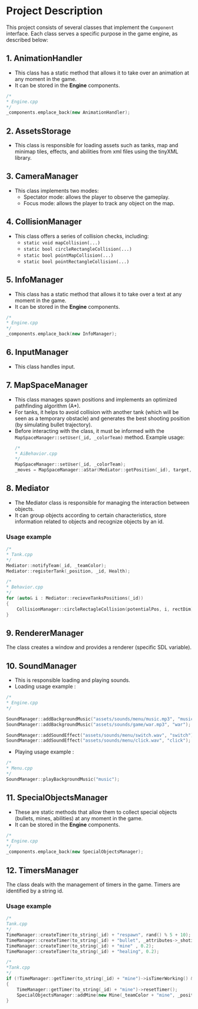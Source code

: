 # Project Description

This project consists of several classes that implement the `Component` interface. Each class serves a specific purpose in the game engine, as described below:

## 1. AnimationHandler
- This class has a static method that allows it to take over an animation at any moment in the game.
- It can be stored in the **Engine** components.

```cpp
/*
* Engine.cpp
*/
_components.emplace_back(new AnimationHandler);
```

## 2. AssetsStorage
- This class is responsible for loading assets such as tanks, map and minimap tiles, effects, and abilities from xml files using the tinyXML library.

## 3. CameraManager
- This class implements two modes:
  - Spectator mode: allows the player to observe the gameplay.
  - Focus mode: allows the player to track any object on the map.

## 4. CollisionManager
- This class offers a series of collision checks, including:
  - `static void mapCollision(...)`
  - `static bool circleRectangleCollision(...)`
  - `static bool pointMapCollision(...)`
  - `static bool pointRectangleCollision(...)`

## 5. InfoManager
- This class has a static method that allows it to take over a text at any moment in the game.
- It can be stored in the **Engine** components.
```cpp
/*
* Engine.cpp
*/
_components.emplace_back(new InfoManager);
```

## 6. InputManager
- This class handles input.

## 7. MapSpaceManager
- This class manages spawn positions and implements an optimized pathfinding algorithm (A*).
- For tanks, it helps to avoid collision with another tank (which will be seen as a temporary obstacle) and generates the best shooting position (by simulating bullet trajectory).
- Before interacting with the class, it must be informed with the `MapSpaceManager::setUser(_id, _colorTeam)` method. Example usage:
  ```cpp
  /*
  * AiBehavior.cpp
  */
  MapSpaceManager::setUser(_id, _colorTeam);
  _moves = MapSpaceManager::aStar(Mediator::getPosition(_id), target, _isHealing);

## 8. Mediator

- The Mediator class is responsible for managing the interaction between objects. 
- It can group objects according to certain characteristics, store information related to objects and recognize objects by an id.

### Usage example

```cpp
/*
* Tank.cpp
*/
Mediator::notifyTeam(_id, _teamColor);
Mediator::registerTank(_position, _id, Health);

/*
* Behavior.cpp
*/
for (auto& i : Mediator::recieveTanksPositions(_id))
{
    CollisionManager::circleRectagleCollision(potentialPos, i, rectDim);
}
```
## 9. RendererManager

The class creates a window and provides a renderer (specific SDL variable).

## 10. SoundManager

- This is responsible loading and playing sounds.
- Loading usage example : 
```cpp
/*
* Engine.cpp
*/

SoundManager::addBackgroundMusic("assets/sounds/menu/music.mp3", "music");
SoundManager::addBackgroundMusic("assets/sounds/game/war.mp3", "war");

SoundManager::addSoundEffect("assets/sounds/menu/switch.wav", "switch");
SoundManager::addSoundEffect("assets/sounds/menu/click.wav", "click");
```
- Playing usage example :
```cpp
/*
* Menu.cpp
*/
SoundManager::playBackgroundMusic("music");
```

## 11. SpecialObjectsManager

- These are static methods that allow them to collect special objects (bullets, mines, abilities) at any moment in the game.
- It can be stored in the **Engine** components.

```cpp
/*
* Engine.cpp
*/
_components.emplace_back(new SpecialObjectsManager);
```

## 12. TimersManager

The class deals with the management of timers in the game. Timers are identified by a string id.

### Usage example
```cpp
/*
Tank.cpp
*/
TimeManager::createTimer(to_string(_id) + "respawn", rand() % 5 + 10);
TimeManager::createTimer(to_string(_id) + "bullet", _attributes->_shotingTime);
TimeManager::createTimer(to_string(_id) + "mine" , 0.2);
TimeManager::createTimer(to_string(_id) + "healing", 0.2);

/*
*Tank.cpp
*/
if (!TimeManager::getTimer(to_string(_id) + "mine")->isTimerWorking() &&_behavior->isLaunchingMine() && ...)
{
	TimeManager::getTimer(to_string(_id) + "mine")->resetTimer();
	SpecialObjectsManager::addMine(new Mine(_teamColor + "mine", _position + AssetsStorage::_tileDim, _id));
}
